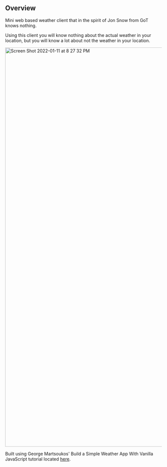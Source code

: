 Overview
----
Mini web based weather client that in the spirit of Jon Snow from GoT knows nothing.

Using this client you will know nothing about the actual weather in your location, but you will know a lot about not the weather in your location.

<img width="1280" alt="Screen Shot 2022-01-11 at 8 27 32 PM" src="https://user-images.githubusercontent.com/16426707/149067016-7a36c1fd-4560-4823-92c5-42299ce4e50d.png">

Built using George Martsoukos' Build a Simple Weather App With Vanilla JavaScript tutorial located [here](https://webdesign.tutsplus.com/tutorials/build-a-simple-weather-app-with-vanilla-javascript--cms-33893).
